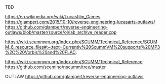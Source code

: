 ﻿TBD

https://en.wikipedia.org/wiki/Lucasfilm_Games
https://glampert.com/2015/10-10/reverse-engineering-lucasarts-outlaws/
https://github.com/glampert/reverse-engineering-outlaws/blob/master/source/ol/lab_archive_reader.cpp


https://wiki.scummvm.org/index.php/SCUMM/Technical_Reference/SCUMM_6_resource_files#:~:text=Currently%20ScummVM%20supports%20MP3%2C%20Vorbis%20and%20FLAC.

https://wiki.scummvm.org/index.php/SCUMM/Technical_Reference
https://github.com/scemino/nscumm/tree/master


OUTLAW
https://github.com/glampert/reverse-engineering-outlaws